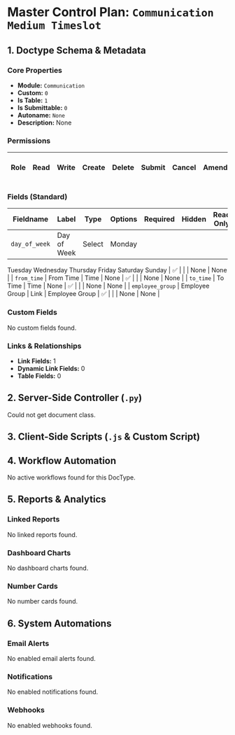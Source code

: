 # Master Control Plan: `Communication Medium Timeslot`

## 1. Doctype Schema & Metadata

### Core Properties
- **Module:** `Communication`
- **Custom:** `0`
- **Is Table:** `1`
- **Is Submittable:** `0`
- **Autoname:** `None`
- **Description:** None

### Permissions
| Role | Read | Write | Create | Delete | Submit | Cancel | Amend | Report | Import | Export | Print | Email | Share | Set User Perms |
|---|---|---|---|---|---|---|---|---|---|---|---|---|---|---|


### Fields (Standard)
| Fieldname | Label | Type | Options | Required | Hidden | Read Only | Default | Description |
|---|---|---|---|---|---|---|---|---|
| `day_of_week` | Day of Week | Select | Monday
Tuesday
Wednesday
Thursday
Friday
Saturday
Sunday | ✅ |  |  | None | None |
| `from_time` | From Time | Time | None | ✅ |  |  | None | None |
| `to_time` | To Time | Time | None | ✅ |  |  | None | None |
| `employee_group` | Employee Group | Link | Employee Group | ✅ |  |  | None | None |


### Custom Fields
No custom fields found.


### Links & Relationships
- **Link Fields:** 1
- **Dynamic Link Fields:** 0
- **Table Fields:** 0

## 2. Server-Side Controller (`.py`)
Could not get document class.


## 3. Client-Side Scripts (`.js` & Custom Script)




## 4. Workflow Automation
No active workflows found for this DocType.


## 5. Reports & Analytics
### Linked Reports
No linked reports found.


### Dashboard Charts
No dashboard charts found.


### Number Cards
No number cards found.


## 6. System Automations
### Email Alerts
No enabled email alerts found.


### Notifications
No enabled notifications found.


### Webhooks
No enabled webhooks found.
